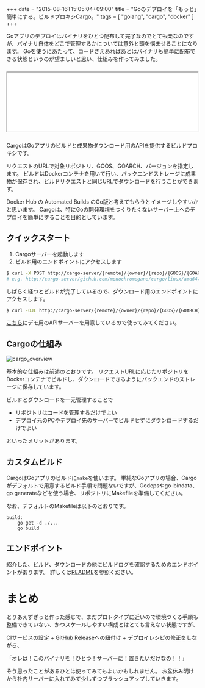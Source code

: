 +++
date = "2015-08-16T15:05:04+09:00"
title = "Goのデプロイを「もっと」簡単にする。ビルドプロキシCargo。"
tags = [ "golang", "cargo", "docker" ]
+++


Goアプリのデプロイはバイナリをひとつ配布して完了なのでとても楽なのですが、バイナリ自体をどこで管理するかについては意外と頭を悩ませることになります。
Goを使うにあたって、コードさえあればあとはバイナリも簡単に配布できる状態というのが望ましいと思い、仕組みを作ってみました。

<iframe src="//hatenablog-parts.com/embed?url=https%3A%2F%2Fgithub.com%2Fmonochromegane%2Fcargo" title="monochromegane/cargo" class="embed-card embed-webcard" scrolling="no" frame border="0" style="width: 100%; height: 155px; max-width: 500px; margin: 10px 0px;">&lt;a href="https://github.com/monochromegane/cargo"&gt;monochromegane/cargo&lt;/a&gt;</iframe>

CargoはGoアプリのビルドと成果物ダウンロード用のAPIを提供するビルドプロキシです。

リクエストのURLで対象リポジトリ、GOOS、GOARCH、バージョンを指定します。
ビルドはDockerコンテナを用いて行い、バックエンドストレージに成果物が保存され、ビルドリクエストと同じURLでダウンロードを行うことができます。

Docker Hub の Automated Builds のGo版と考えてもらうとイメージしやすいかと思います。
Cargoは、特にGoの開発環境をつくりたくないサーバー上へのデプロイを簡単にすることを目的としています。

## クイックスタート

1. Cargoサーバーを起動します
2. ビルド用のエンドポイントにアクセスします

```sh
$ curl -X POST http://cargo-server/{remote}/{owner}/{repo}/{GOOS}/{GOARCH}/{version}
# e.g. http://cargo-server/github.com/monochromegane/cargo/linux/amd64/v0.0.1
```

しばらく経つとビルドが完了しているので、ダウンロード用のエンドポイントにアクセスします。

```sh
$ curl -OJL http://cargo-server/{remote}/{owner}/{repo}/{GOOS}/{GOARCH}/{version}
```

[こちら](http://cargo.monochromegane.com)にデモ用のAPIサーバーを用意しているので使ってみてください。

## Cargoの仕組み

![cargo\_overview](https://cloud.githubusercontent.com/assets/1845486/9277791/5c7020a2-42e7-11e5-8dfc-d109f2f11161.jpg)

基本的な仕組みは前述のとおりです。
リクエストURLに応じたリポジトリをDockerコンテナでビルドし、ダウンロードできるようにバックエンドのストレージに保存しています。

ビルドとダウンロードを一元管理することで

- リポジトリはコードを管理するだけでよい
- デプロイ元のPCやデプロイ先のサーバーでビルドせずにダウンロードするだけでよい

といったメリットがあります。

## カスタムビルド

CargoはGoアプリのビルドに`make`を使います。
単純なGoアプリの場合、Cargoがデフォルトで用意するビルド手順で問題ないですが、Godepsやgo-bindata、go generateなどを使う場合、リポジトリにMakefileを準備してください。

なお、デフォルトのMakefileは以下のとおりです。

```mak
build:
	go get -d ./...
	go build
```

## エンドポイント

紹介した、ビルド、ダウンロードの他にビルドログを確認するためのエンドポイントがあります。
詳しくは[README](https://github.com/monochromegane/cargo/blob/master/README.md)を参照ください。

# まとめ

とりあえずざっと作った感じで、まだプロトタイプに近いので環境つくる手順も整備できていない、かつスケールしやすい構成とはとても言えない状態ですが、

CIサービスの設定 + GitHub Releaseへの紐付け + デプロイレシピの修正をしながら、

「オレは！このバイナリを！ひとつ！サーバーに！置きたいだけなの！！」

そう思ったことがあるひとは使ってみてもよいかもしれません。
お盆休み明けから社内サーバーに入れてみて少しずつブラッシュアップしていきます。

